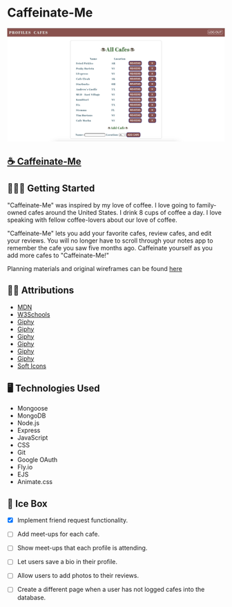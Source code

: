 # Caffeinate-Me

![Caffeinate-Me Screenshot](./public/images/ScreenshotCaffeinateMe.png)

## [☕ Caffeinate-Me](https://caffeinate-me.fly.dev)

## 🏃🏻‍♀️ Getting Started
"Caffeinate-Me" was inspired by my love of coffee.  I love going to family-owned cafes around the United States.  I drink 8 cups of coffee a day. I love speaking with fellow coffee-lovers about our love of coffee.

"Caffeinate-Me" lets you add your favorite cafes, review cafes, and edit your reviews.  You will no longer have to scroll through your notes app to remember the cafe you saw five months ago.  Caffeinate yourself as you add more cafes to "Caffeinate-Me!"

Planning materials and original wireframes can be found [here](https://trello.com/b/M4Np6xbo/caffeinate-me)

## ✍🏻 Attributions

* [MDN](https://www.w3schools.com/)
* [W3Schools](https://www.w3schools.com/)
* [Giphy](https://giphy.com/gifs/hoppip-coffee-time-adventure-687qS11pXwjCM)
* [Giphy](https://giphy.com/gifs/coffee-the-devil-wears-prada-miranda-priestly-xUOrwpPFzqDh48XEek)
* [Giphy](https://giphy.com/gifs/oZEBLugoTthxS)
* [Giphy](https://giphy.com/gifs/originals-retro-l46Cbqvg6gxGvh2PS)
* [Giphy](https://giphy.com/gifs/coffee-monday-3D1v8iexqiPbq)
* [Giphy](https://giphy.com/gifs/season-15-the-simpsons-15x22-3orif4JrJbG1J4X9Ze)
* [Soft Icons](https://www.softicons.com/toolbar-icons/32x32-free-design-icons-by-aha-soft/coffee-icon)

## 🖥️ Technologies Used
* Mongoose
* MongoDB
* Node.js
* Express
* JavaScript
* CSS
* Git
* Google OAuth
* Fly.io
* EJS
* Animate.css

## 🧊 Ice Box
- [x] Implement friend request functionality.
- [ ] Add meet-ups for each cafe.
- [ ] Show meet-ups that each profile is attending.
- [ ] Let users save a bio in their profile.
- [ ] Allow users to add photos to their reviews.
- [ ] Create a different page when a user has not logged cafes into the database.


